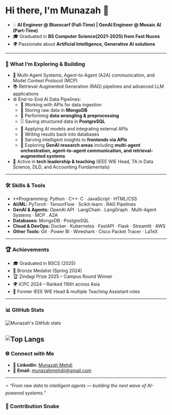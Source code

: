 # Hi there, I'm Munazah 👋  

- 💡 **AI Engineer @ Bluescarf (Full-Time) | GenAI Engineer @ Mosaic AI (Part-Time)**  
- 🎓 Graduated in **BS Computer Science(2021-2025) from Fast Nuces**  
- 🌍 Passionate about **Artificial Intelligence, Generative AI solutions**  
---

### 🌱 What I’m Exploring & Building
- 🔬 Multi-Agent Systems, Agent-to-Agent (A2A) communication, and Model Context Protocol (MCP)  
- 📚 Retrieval-Augmented Generation (RAG) pipelines and advanced LLM applications  
- ⚙️ End-to-End AI Data Pipelines:  
  - 📡 Working with APIs for data ingestion  
  - 📂 Storing raw data in **MongoDB**  
  - 🧹 Performing **data wrangling & preprocessing**  
  - 🗄️ Saving structured data in **PostgreSQL**  
  - 🤖 Applying AI models and integrating external APIs  
  - 🔁 Writing results back into databases  
  - 🎨 Serving intelligent insights to **frontends via APIs**
  - 🔬 Exploring **GenAI research areas** including **multi-agent orchestration, agent-to-agent communication, and retrieval-augmented systems**  
- 🎤 Active in **tech leadership & teaching** (IEEE WIE Head, TA in Data Science, DLD, and Accounting Fundamentals)  
---

### 🛠 Skills & Tools
- **Programming: Python · C++· C · JavaScript · HTML/CSS  
- **AI/ML:** PyTorch · TensorFlow · Scikit-learn . RAG Pipelines
- **GenAI & Agents:** OpenAI API · LangChain . LangGraph . Multi-Agent Systems · MCP . A2A
- **Databases:** MongoDB · PostgreSQL 
- **Cloud & DevOps:** Docker · Kubernetes · FastAPI · Flask · Streamlit · AWS  
- **Other Tools:** Git · Power BI · Wireshark · Cisco Packet Tracer · LaTeX  
---

### 🏆 Achievements
- 🎓 Graduated in BSCS (2025)
- 🥉 Bronze Medalist (Spring 2024)
- 🏆 Zindagi Prize 2025 – Campus Round Winner
- 🌍 ICPC 2024 – Ranked 116th across Asia 
- 🎤 Former IEEE WIE Head & multiple Teaching Assistant roles
---

### 📊 GitHub Stats
![Munazah's GitHub stats](https://github-readme-stats.vercel.app/api?username=Munazahqa&show_icons=true&theme=radical)


![Top Langs](https://github-readme-stats.vercel.app/api/top-langs/?username=Munazahqa&layout=compact&theme=radical)
---

### 🌐 Connect with Me
- 💼 **LinkedIn:** [Munazah Mehdi](https://linkedin.com/in/munazah-mehdi)   
- 📧 **Email:** munazahmehdii@gmail.com  
---

⭐️ *“From raw data to intelligent agents — building the next wave of AI-powered systems.”*  
### 🐍 Contribution Snake

